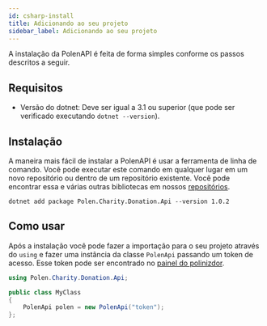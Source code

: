 ```yaml
---
id: csharp-install
title: Adicionando ao seu projeto
sidebar_label: Adicionando ao seu projeto
---
```

A instalação da PolenAPI é feita de forma simples conforme os passos descritos a seguir.

## Requisitos

- Versão do dotnet: Deve ser igual a 3.1 ou superior (que pode ser verificado executando `dotnet --version`). 

## Instalação

A maneira mais fácil de instalar a PolenAPI é usar a ferramenta de linha de comando. Você pode executar este comando em qualquer lugar em um novo repositório ou dentro de um repositório existente.
Você pode encontrar essa e várias outras bibliotecas em nossos [repositórios](/).
```shell
dotnet add package Polen.Charity.Donation.Api --version 1.0.2
```

## Como usar
Após a instalação você pode fazer a importação para o seu projeto através do `using` e fazer uma instância da classe `PolenApi` passando um token de acesso. Esse token pode ser encontrado no [painel do polinizdor](https://painel.opolen.com.br/).


```csharp
using Polen.Charity.Donation.Api;

public class MyClass 
{
    PolenApi polen = new PolenApi("token");
};
```
